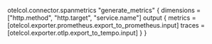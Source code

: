 otelcol.connector.spanmetrics "generate_metrics" {
  dimensions = ["http.method", "http.target", "service.name"]
  output {
    metrics = [otelcol.exporter.prometheus.export_to_prometheus.input]
    traces  = [otelcol.exporter.otlp.export_to_tempo.input]
  }
}
